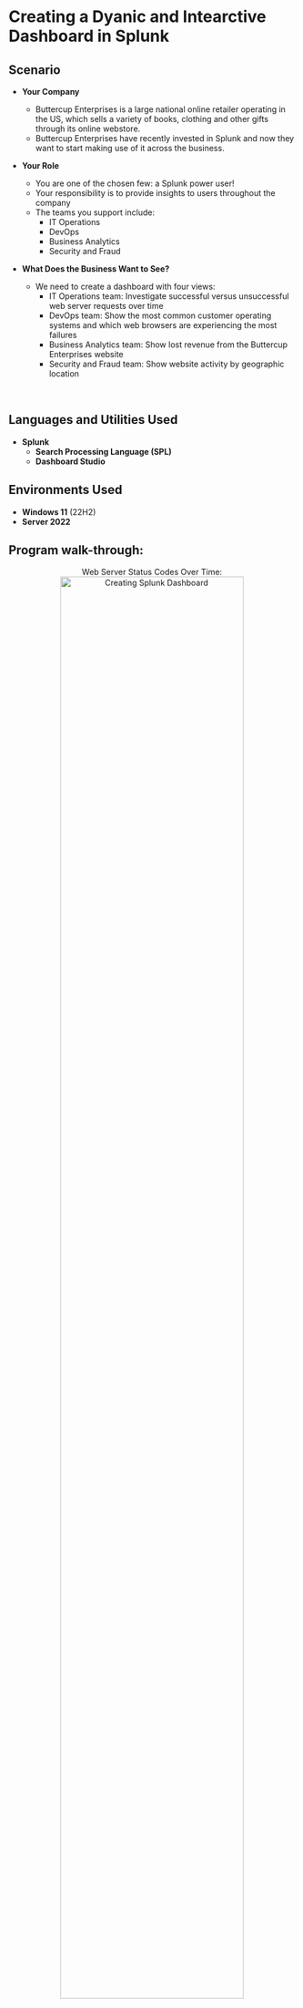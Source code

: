 <h1>Creating a Dyanic and Intearctive Dashboard in Splunk</h1>

<h2>Scenario</h2>

- <b>Your Company</b>
  - Buttercup Enterprises is a large national online retailer operating in the US, which sells a variety of books, clothing and other gifts through its online webstore.
  - Buttercup Enterprises have recently invested in Splunk and now they want to start making use of it across the business.

- <b>Your Role</b>
  - You are one of the chosen few: a Splunk power user!
  - Your responsibility is to provide insights to users throughout the company
  - The teams you support include:
    - IT Operations
    - DevOps
    - Business Analytics
    - Security and Fraud

- <b>What Does the Business Want to See?</b>
  - We need to create a dashboard with four views:
    - IT Operations team: Investigate successful versus unsuccessful web server requests over time
    - DevOps team: Show the most common customer operating systems and which web browsers are experiencing the most failures
    - Business Analytics team: Show lost revenue from the Buttercup Enterprises website
    - Security and Fraud team: Show website activity by geographic location
      
<br />

<h2>Languages and Utilities Used</h2>

- <b>Splunk</b> 
  - <b>Search Processing Language (SPL)</b>
  - <b>Dashboard Studio</b> 

<h2>Environments Used </h2>

- <b>Windows 11</b> (22H2)
- <b>Server 2022</b>

<h2>Program walk-through:</h2>

<p align="center">
Web Server Status Codes Over Time: <br/>
<img src="https://i.imgur.com/yHcV2Dn.png" height="80%" width="80%" alt="Creating Splunk Dashboard"/>
<p align="center"> 

<p>I used the following search <b>index=main sourcetype=access_combined</b> to search the main index for all web server events and specified a timeframe over the last 60 minutes. In the search results, I selected the status field and filtered by Top Values by Time. My new search was then automatically updated to <b>index=main sourcetype=access_combined | timechart count by status limit=10</b> and allowed me to create my data visualization for these results. 
</p>
<br />

<br />
<br />
<p align="center"> 
File permissions description:  <br/>
<p>The permissions string contains 10 characters displaying whether we are looking at a directory (d) or file (-) and the read (r), write (w), and execute (x) permissions for the user, group, and other. - in place of r,w, or, x denotes a lack of that permission for a user, group, or other.</p>
<p>The first character displays whether it’s a directory or file. The second through fourth characters display whether the user has read, write, and/or execute permissions. The fifth through seventh characters display whether the group has read, write, and/or execute permissions. The eighth through tenth characters display whether other has read, write, and/or execute permissions.</p>
<br />

<p align="center">
<br />
Change file permissions:  <br/>
<img src="https://i.imgur.com/A43shaV.png" height="80%" width="80%" alt="Creating Splunk Dashboar"/>
<p align="center"> 

<p>Only the user and group should have read and write permissions for the project_k.txt file, so I removed write permissions for other in the project_k.txt file by entering the command chmod o-w project_k.txt and confirmed the changes using the ls -l command.
</p>
<p>File project_m.txt is a restricted file that should only have permissions for the user and none for group or other. Group had read permissions, so I removed read permissions for group in the project_m.txt file by entering the command chmod g-r project_m.txt and confirmed the changes using the ls -l command.
</p>
<br />

<p align="center">
<br />
Change file permissions on a hidden file:  <br/>
<img src="https://i.imgur.com/4scAuZp.png" height="80%" width="80%" alt="Creating Splunk Dashboar"/>
<p align="center"> 

<p>Used the ls -la command to view permissions on the hidden .project_x.txt file. Used the command chmod u=r,g=r .project_x.txt to change the permissions so that only the user and the group have read permissions. Confirmed the changes with the ls -la command.
</p> 
<br />

<p align="center">
<br />
Change directory permissions:  <br/>
<img src="https://i.imgur.com/WmdtABQ.png" height="80%" width="80%" alt="Creating Splunk Dashboar"/>
<p align="center"> 

<p>Only the user should have permissions for the drafts directory, so I removed the execute permissions for the group in the drafts directory by entering the command chmod g-x drafts and confirming the changes by entering the command ls -l.
</p>  
<br />
<br />
<p align="center"> 
Summary:  <br/>
<p>Used the ls -l command and ls -a command to check the details of a directory and its files, including hidden files. Used the chmod command (e.g. chmod o-w project_k.txt) to remove file permissions for restricted files and used the ls-l command to confirm that changes were successful. Used the chmod command (e.g. chmod u=r,g=r .project_x.txt) to change file permissions on a hidden file and used the command ls -la to confirm the changes. Used the chmod command to change directory permissions (e.g. chmod g-x drafts) and confirmed the changes using the ls -l command.
</p>

<br />
 
</p>

<!--
 ```diff
- text in red
+ text in green
! text in orange
# text in gray
@@ text in purple (and bold)@@
```
--!>
